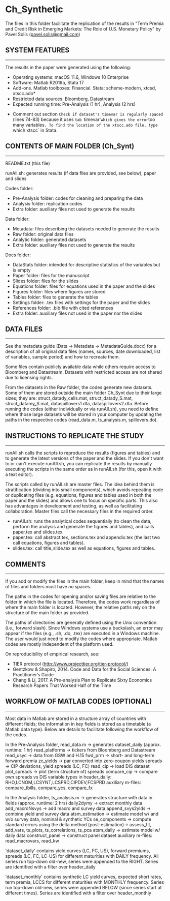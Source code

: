 # Ch_Synthetic

The files in this folder facilitate the replication of the results in "Term Premia and Credit Risk in Emerging Markets: The Role of U.S. Monetary Policy" by Pavel Solís (pavel.solis@gmail.com)


## SYSTEM FEATURES
-------------------------------------------------------------------------------------
The results in the paper were generated using the following:
- Operating systems: macOS 11.6, Windows 10 Enterprise
- Software: Matlab R2019a, Stata 17
- Add-ons. Matlab toolboxes: Financial. Stata: scheme-modern, xtcsd, xtscc.ado*
- Restricted data sources: Bloomberg, Datastream
- Expected running time: Pre-Analysis (1 hr), Analysis (2 hrs)

* Comment out section `Check if dataset's timevar is regularly spaced` (lines 74-83) because it uses `tab `timevar'` which gives the error `too many variables`. To find the location of the xtscc.ado file, type `which xtscc` in Stata.


## CONTENTS OF MAIN FOLDER (Ch_Synt)
-------------------------------------------------------------------------------------
README.txt (this file)

runAll.sh: generates results (if data files are provided, see below), paper and slides

Codes folder:
- Pre-Analysis folder: codes for cleaning and preparing the data
- Analysis folder: replication codes
- Extra folder: auxiliary files not used to generate the results

Data folder:
- Metadata: files describing the datasets needed to generate the results
- Raw folder: original data files 
- Analytic folder: generated datasets
- Extra folder: auxiliary files not used to generate the results

Docs folder: 
- DataStats folder: intended for descriptive statistics of the variables but is empty
- Paper folder: files for the manuscript
- Slides folder: files for the slides
- Equations folder: files for equations used in the paper and the slides
- Figures folder: files where figures are stored
- Tables folder: files to generate the tables
- Settings folder: .tex files with settings for the paper and the slides
- References folder: .bib file with cited references
- Extra folder: auxiliary files not used in the paper nor the slides


## DATA FILES
-------------------------------------------------------------------------------------
See the metadata guide (Data -> Metadata -> MetadataGuide.docx) for a description of all original data files (names, sources, date downloaded, list of variables, sample period) and how to recreate them.

Some files contain publicly available data while others require access to Bloomberg and Datastream. Datasets with restricted access are not shared due to licensing rights.

From the datasets in the Raw folder, the codes generate new datasets. Some of them are stored outside the main folder Ch_Synt due to their large sizes; they are: struct_datady_cells.mat, struct_datady_S.mat, struct_datamy_S.mat, dataspillovers1.dta, dataspillovers2.dta. Before running the codes (either individually or via runAll.sh), you need to define where those large datasets will be stored in your computer by updating the paths in the respective codes (read_data.m, ts_analysis.m, spillovers.do). 


## INSTRUCTIONS TO REPLICATE THE STUDY
-------------------------------------------------------------------------------------
runAll.sh calls the scripts to reproduce the results (figures and tables) and to generate the latest versions of the paper and the slides. If you don't want to or can't execute runAll.sh, you can replicate the results by manually executing the scripts in the same order as in runAll.sh (for this, open it with a text editor).

The scripts called by runAll.sh are master files. The idea behind them is stratification (dividing into small components), which avoids repeating code or duplicating files (e.g. equations, figures and tables used in both the paper and the slides) and allows one to focus on specific parts. This also has advantages in development and testing, as well as facilitating collaboration. Master files call the necessary files in the required order.
- runAll.sh: runs the analytical codes sequentially (to clean the data, perform the analysis and generate the figures and tables), and calls paper.tex and slides.tex.
- paper.tex: call abstract.tex, sections.tex and appendix.tex (the last two call equations, figures and tables).
- slides.tex: call title_slide.tex as well as equations, figures and tables.


## COMMENTS
-------------------------------------------------------------------------------------
If you add or modify the files in the main folder, keep in mind that the names of files and folders must have *no* spaces.

The paths in the codes for opening and/or saving files are relative to the folder in which the file is located. Therefore, the codes work regardless of where the main folder is located. However, the relative paths rely on the structure of the main folder as provided.

The paths of directories are generally defined using the Unix convention (i.e., forward slash). Since Windows systems use a backslash, an error may appear if the files (e.g., .sh, .do, .tex) are executed in a Windows machine. The user would just need to modify the codes where appropriate. Matlab codes are mostly independent of the platform used.

On reproducibility of empirical research, see:
- TIER protocol (http://www.projecttier.org/tier-protocol/)
- Gentzkow & Shapiro, 2014. Code and Data for the Social Sciences: A Practitioner’s Guide
- Chang & Li, 2017. A Pre-analysis Plan to Replicate Sixty Economics Research Papers That Worked Half of the Time


## WORKFLOW OF MATLAB CODES (OPTIONAL)
-------------------------------------------------------------------------------------
Most data in Matlab are stored in a structure array of countries with different fields; the information in key fields is stored as a timetable (a Matlab data type). Below are details to facilitate following the workflow of the codes.

In the Pre-Analysis folder, read_data.m -> generates dataset_daily (approx. runtime: 1 hr)
	read_platforms	-> tickers from Bloomberg and Datastream
	read_usyc	-> data from GSW and H.15
	fwd_prm		-> short- and long-term forward premia
	zc_yields	-> par converted into zero-coupon yields
	spreads		-> CIP deviations, yield spreads (LC, FC)
	read_cip		-> load DIS dataset
	plot_spreads	-> plot (term structure of) spreads
	compare_cip	-> compare own spreads vs DIS
variable types in header_daily: RHO,LCNOM,LCSYNT,LCSPRD,CIPDEV,FCSPRD
auxiliary m-files: compare_tbills, compare_ycs, compare_fx

In the Analysis folder, ts_analysis.m -> generates structure with data in fields (approx. runtime: 2 hrs)
	daily2dymy	-> extract monthly data
	add_macroNsvys	-> add macro and survey data
	append_svys2ylds	-> combine yield and survey data
	atsm_estimation 	-> estimate model w/ and w/o survey data, nominal & synthetic YCs
	se_components	-> compute standard errors using the delta method
	(post-estimation)-> assess_fit, add_vars, ts_plots, ts_correlations, ts_pca
	atsm_daily	-> estimate model w/ daily data
	construct_panel 	-> construct panel dataset
auxiliary m-files: read_macrovars, read_kw

'dataset_daily' contains yield curves (LC, FC, US), forward premiums, spreads (LC, FC, LC-US) for different maturities with DAILY frequency. All series run top-down old-new, series were appended to the RIGHT. Series are identified with a filter over header_daily

'dataset_monthly' contains synthetic LC yield curves, expected short rates, term premia, LCCS for different maturities with MONTHLY frequency. Series run top-down old-new, series were appended BELOW (since series start at different times). Series are identified with a filter over header_monthly
